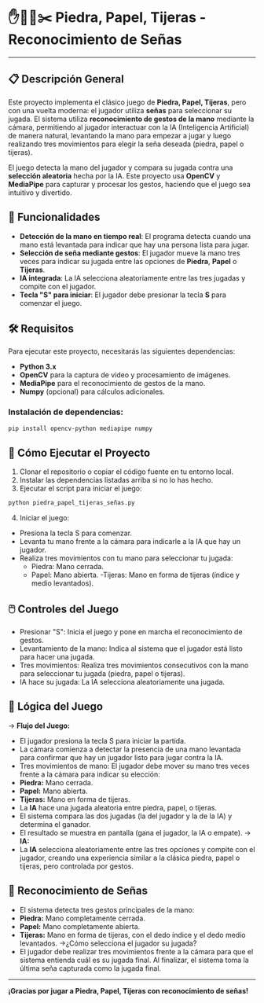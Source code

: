 # ✋🗿📰✂️ Piedra, Papel, Tijeras - Reconocimiento de Señas
---

## 📋 Descripción General

Este proyecto implementa el clásico juego de **Piedra, Papel, Tijeras**, pero con una vuelta moderna: el jugador utiliza **señas** para seleccionar su jugada. El sistema utiliza **reconocimiento de gestos de la mano** mediante la cámara, permitiendo al jugador interactuar con la IA (Inteligencia Artificial) de manera natural, levantando la mano para empezar a jugar y luego realizando tres movimientos para elegir la seña deseada (piedra, papel o tijeras).

El juego detecta la mano del jugador y compara su jugada contra una **selección aleatoria** hecha por la IA. Este proyecto usa **OpenCV** y **MediaPipe** para capturar y procesar los gestos, haciendo que el juego sea intuitivo y divertido.

## 🚀 Funcionalidades

- **Detección de la mano en tiempo real**: El programa detecta cuando una mano está levantada para indicar que hay una persona lista para jugar.
- **Selección de seña mediante gestos**: El jugador mueve la mano tres veces para indicar su jugada entre las opciones de **Piedra**, **Papel** o **Tijeras**.
- **IA integrada**: La IA selecciona aleatoriamente entre las tres jugadas y compite con el jugador.
- **Tecla "S" para iniciar**: El jugador debe presionar la tecla **S** para comenzar el juego.

## 🛠️ Requisitos

Para ejecutar este proyecto, necesitarás las siguientes dependencias:

- **Python 3.x**
- **OpenCV** para la captura de video y procesamiento de imágenes.
- **MediaPipe** para el reconocimiento de gestos de la mano.
- **Numpy** (opcional) para cálculos adicionales.

### Instalación de dependencias:

```bash
pip install opencv-python mediapipe numpy
```

## 🔧 Cómo Ejecutar el Proyecto
1. Clonar el repositorio o copiar el código fuente en tu entorno local.
2. Instalar las dependencias listadas arriba si no lo has hecho.
3. Ejecutar el script para iniciar el juego:
```bash
python piedra_papel_tijeras_señas.py
```
4. Iniciar el juego:
- Presiona la tecla S para comenzar.
- Levanta tu mano frente a la cámara para indicarle a la IA que hay un jugador.
- Realiza tres movimientos con tu mano para seleccionar tu jugada:
    - Piedra: Mano cerrada.
    - Papel: Mano abierta.
    -Tijeras: Mano en forma de tijeras (índice y medio levantados).

## 🖱️ Controles del Juego
- Presionar "S": Inicia el juego y pone en marcha el reconocimiento de gestos.
- Levantamiento de la mano: Indica al sistema que el jugador está listo para hacer una jugada.
- Tres movimientos: Realiza tres movimientos consecutivos con la mano para seleccionar tu jugada (piedra, papel o tijeras).
- IA hace su jugada: La IA selecciona aleatoriamente una jugada.

## 🧠 Lógica del Juego
-> **Flujo del Juego:**
- El jugador presiona la tecla S para iniciar la partida.
- La cámara comienza a detectar la presencia de una mano levantada para confirmar que hay un jugador listo para jugar contra la IA.
- Tres movimientos de mano: El jugador debe mover su mano tres veces frente a la cámara para indicar su elección:
- **Piedra:** Mano cerrada.
- **Papel:** Mano abierta.
- **Tijeras:** Mano en forma de tijeras.
- La **IA** hace una jugada aleatoria entre piedra, papel, o tijeras.
- El sistema compara las dos jugadas (la del jugador y la de la IA) y determina el ganador.
- El resultado se muestra en pantalla (gana el jugador, la IA o empate).
-> **IA:**
- La **IA** selecciona aleatoriamente entre las tres opciones y compite con el jugador, creando una experiencia similar a la clásica piedra, papel o tijeras, pero controlada por gestos.

## 🎨 Reconocimiento de Señas
- El sistema detecta tres gestos principales de la mano:
- **Piedra:** Mano completamente cerrada.
- **Papel:** Mano completamente abierta.
- **Tijeras:** Mano en forma de tijeras, con el dedo índice y el dedo medio levantados.
->¿Cómo selecciona el jugador su jugada?
- El jugador debe realizar tres movimientos frente a la cámara para que el sistema entienda cuál es su jugada final. Al finalizar, el sistema toma la última seña capturada como la jugada final.

---
**¡Gracias por jugar a Piedra, Papel, Tijeras con reconocimiento de señas!**